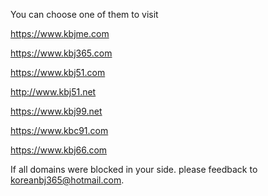 


You can choose one of them to visit

https://www.kbjme.com 

https://www.kbj365.com 

https://www.kbj51.com

http://www.kbj51.net

https://www.kbj99.net

https://www.kbc91.com

https://www.kbj66.com


If all domains were blocked in your side. please feedback to  koreanbj365@hotmail.com.
